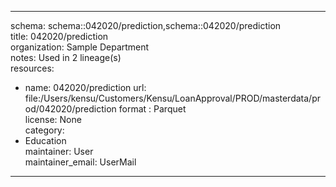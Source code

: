 


---  
schema: schema::042020/prediction,schema::042020/prediction  
title: 042020/prediction  
organization: Sample Department  
notes: Used in 2 lineage(s)  
resources:  
  - name: 042020/prediction 
    url: file:/Users/kensu/Customers/Kensu/LoanApproval/PROD/masterdata/prod/042020/prediction 
    format : Parquet  
license: None  
category:
  - Education  
maintainer: User  
maintainer_email: UserMail  
---